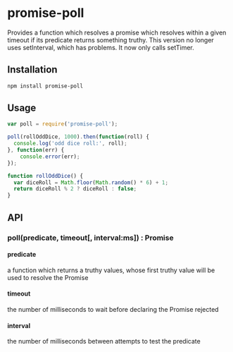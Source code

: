 # promise-poll

Provides a function which resolves a promise which resolves within a given timeout if its predicate returns something truthy.
This version no longer uses setInterval, which has problems. It now only calls setTimer.

## Installation

```bash
npm install promise-poll
```

## Usage

```js
var poll = require('promise-poll');

poll(rollOddDice, 1000).then(function(roll) {
  console.log('odd dice roll:', roll);
}, function(err) {
    console.error(err);
});

function rollOddDice() {
  var diceRoll = Math.floor(Math.random() * 6) + 1;
  return diceRoll % 2 ? diceRoll : false;
}
```

## API

### poll(predicate, timeout[, interval:ms]) : Promise

#### predicate
a function which returns a truthy values, whose first truthy value will be used to resolve the Promise

#### timeout
the number of milliseconds to wait before declaring the Promise rejected

#### interval
the number of milliseconds between attempts to test the predicate

